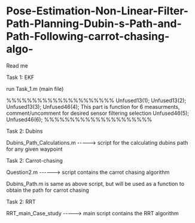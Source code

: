 # Pose-Estimation-Non-Linear-Filter-Path-Planning-Dubin-s-Path-and-Path-Following-carrot-chasing-algo-

Read me

Task 1: EKF

run Task_1.m (main file)

%%%%%%%%%%%%%%%%%%%%%
Unfused13(1);
Unfused13(2);
Unfused13(3);
Unfused46(4);		This part is function for 6 measurments, comment/uncomment for desired sensor filtering selection
Unfused46(5);
Unfused46(6);
%%%%%%%%%%%%%%%%%%%%%


Task 2: Dubins

Dubins_Path_Calculations.m -----> script for the calculating dubins path for any given waypoint


Task 2: Carrot-chasing

Question2.m ------> script contains the carrot chasing algorithm

Dubins_Path.m is same as above script, but will be used as a function to obtain the path for carrot chasing


Task 2: RRT

RRT_main_Case_study -----> main script contains the RRT algorithm
